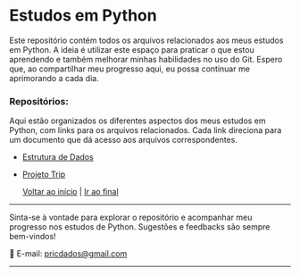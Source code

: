 # Estudos em Python

Este repositório contém todos os arquivos relacionados aos meus estudos em Python. A ideia é utilizar este espaço para praticar o que estou aprendendo e também melhorar minhas habilidades no uso do Git. Espero que, ao compartilhar meu progresso aqui, eu possa continuar me aprimorando a cada dia.

### Repositórios:

Aqui estão organizados os diferentes aspectos dos meus estudos em Python, com links para os arquivos relacionados. Cada link direciona para um documento que dá acesso aos arquivos correspondentes.

  - <a href="https://github.com/pricmendes/estudosPython/blob/main/Estrutura_de_Dados.md" target="_blank">Estrutura de Dados</a>
  - <a href="https://github.com/pricmendes/estudosPython/tree/trip" target="_blank">Projeto Trip</a>



    [Voltar ao início](#) | [Ir ao final](#final)


---

Sinta-se à vontade para explorar o repositório e acompanhar meu progresso nos estudos de Python. 
Sugestões e feedbacks são sempre bem-vindos!

📧 E-mail: [pricdados@gmail.com](mailto:pricdados@gmail.com)  


---
<a name="final"></a>



